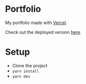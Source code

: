# Portfolio
My portfolio made with [Vercel](https://vercel.com/). 

Check out the deployed version [here](https://portfolio.kormir38.vercel.app/).

# Setup
- Clone the project
- `yarn install`
- `yarn dev`
